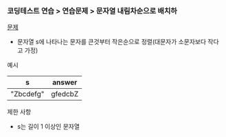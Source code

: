### 코딩테스트 연습 > 연습문제 > 문자열 내림차순으로 배치하   
[문제](https://programmers.co.kr/learn/courses/30/lessons/12917)  
- 문자열 s에 나타나는 문자를 큰것부터 작은순으로 정렬(대문자가 소문자보다 작다고 가정)  

예시   

| s | answer |    
| --- | --- |      
| "Zbcdefg" | gfedcbZ |  


제한 사항  
- s는 길이 1 이상인 문자열